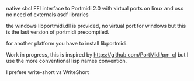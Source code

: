 native sbcl FFI interface to Portmidi 2.0 with virtual ports on linux and osx
no need of externals asdf libraries 

the windows libportmidi.dll is provided, no virtual port for windows but this is the last version of portmidi precompiled. 

for another platform you have to install libportmidi.

Work in progress, this is inspired by https://github.com/PortMidi/pm_cl but I use the more conventional lisp names convention.

I prefere write-short vs WriteShort 
